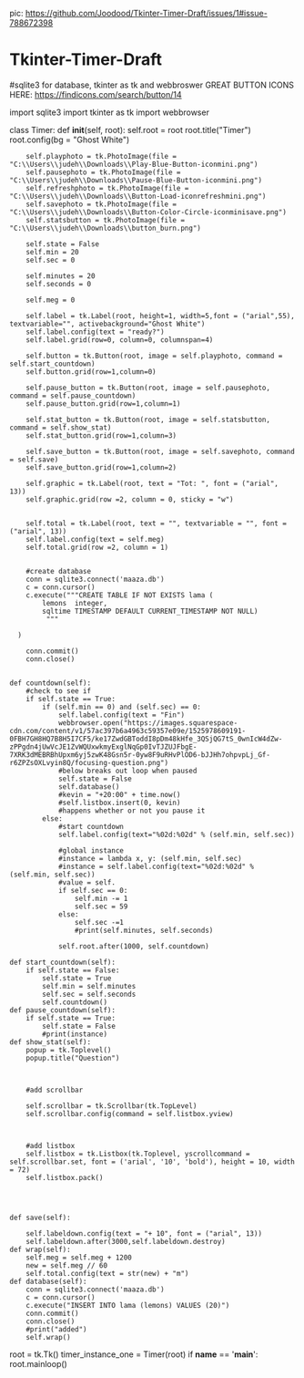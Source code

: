 pic: https://github.com/Joodood/Tkinter-Timer-Draft/issues/1#issue-788672398


# Tkinter-Timer-Draft
#sqlite3 for database, tkinter as tk and webbroswer
GREAT BUTTON ICONS HERE: https://findicons.com/search/button/14

import sqlite3
import tkinter as tk 
import webbrowser

class Timer:
    def __init__(self, root):
        self.root = root
        root.title("Timer")
        root.config(bg = "Ghost White")
        
        self.playphoto = tk.PhotoImage(file = "C:\\Users\\judeh\\Downloads\\Play-Blue-Button-iconmini.png")
        self.pausephoto = tk.PhotoImage(file = "C:\\Users\\judeh\\Downloads\\Pause-Blue-Button-iconmini.png")
        self.refreshphoto = tk.PhotoImage(file = "C:\\Users\\judeh\\Downloads\\Button-Load-iconrefreshmini.png")
        self.savephoto = tk.PhotoImage(file = "C:\\Users\\judeh\\Downloads\\Button-Color-Circle-iconminisave.png")
        self.statsbutton = tk.PhotoImage(file = "C:\\Users\\judeh\\Downloads\\button_burn.png")
        
        self.state = False
        self.min = 20
        self.sec = 0
        
        self.minutes = 20
        self.seconds = 0
        
        self.meg = 0
        
        self.label = tk.Label(root, height=1, width=5,font = ("arial",55), textvariable="", activebackground="Ghost White")
        self.label.config(text = "ready?")
        self.label.grid(row=0, column=0, columnspan=4)
        
        self.button = tk.Button(root, image = self.playphoto, command = self.start_countdown)
        self.button.grid(row=1,column=0)
        
        self.pause_button = tk.Button(root, image = self.pausephoto, command = self.pause_countdown)
        self.pause_button.grid(row=1,column=1)
        
        self.stat_button = tk.Button(root, image = self.statsbutton, command = self.show_stat)
        self.stat_button.grid(row=1,column=3)
        
        self.save_button = tk.Button(root, image = self.savephoto, command = self.save)
        self.save_button.grid(row=1,column=2)
        
        self.graphic = tk.Label(root, text = "Tot: ", font = ("arial", 13))
        self.graphic.grid(row =2, column = 0, sticky = "w") 
        
        
        self.total = tk.Label(root, text = "", textvariable = "", font = ("arial", 13))
        self.label.config(text = self.meg)
        self.total.grid(row =2, column = 1) 
        
        
        #create database
        conn = sqlite3.connect('maaza.db')
        c = conn.cursor()
        c.execute("""CREATE TABLE IF NOT EXISTS lama (
            lemons  integer,    
            sqltime TIMESTAMP DEFAULT CURRENT_TIMESTAMP NOT NULL)
             """
             
      )

        conn.commit()
        conn.close()
        
   
    def countdown(self):
        #check to see if
        if self.state == True:
            if (self.min == 0) and (self.sec) == 0:
                self.label.config(text = "Fin")
                webbrowser.open("https://images.squarespace-cdn.com/content/v1/57ac397b6a4963c59357e09e/1525978609191-0FBH7GH8HQ7B8H5I7CF5/ke17ZwdGBToddI8pDm48kHfe_3QSjQG7tS_0wnIcW4dZw-zPPgdn4jUwVcJE1ZvWQUxwkmyExglNqGp0IvTJZUJFbgE-7XRK3dMEBRBhUpxm6yj5zwK48Gsn5r-0yw8F9uRHvPlOD6-bJJHh7ohpvpLj_Gf-r6ZPZsOXLvyin8Q/focusing-question.png")
                #below breaks out loop when paused
                self.state = False
                self.database()
                #kevin = "+20:00" + time.now()
                #self.listbox.insert(0, kevin)
                #happens whether or not you pause it
            else:
                #start countdown
                self.label.config(text="%02d:%02d" % (self.min, self.sec))
            
                #global instance
                #instance = lambda x, y: (self.min, self.sec)
                #instance = self.label.config(text="%02d:%02d" % (self.min, self.sec))
                #value = self.
                if self.sec == 0:
                    self.min -= 1
                    self.sec = 59
                else:
                    self.sec -=1
                    #print(self.minutes, self.seconds)
                    
                self.root.after(1000, self.countdown)
            
    def start_countdown(self):
        if self.state == False:
            self.state = True
            self.min = self.minutes
            self.sec = self.seconds
            self.countdown()
    def pause_countdown(self):
        if self.state == True:
            self.state = False
            #print(instance)
    def show_stat(self):
        popup = tk.Toplevel()
        popup.title("Question")
        
        
         
        #add scrollbar
        
        self.scrollbar = tk.Scrollbar(tk.TopLevel)
        self.scrollbar.config(command = self.listbox.yview)
        
        
        
        #add listbox
        self.listbox = tk.Listbox(tk.Toplevel, yscrollcommand = self.scrollbar.set, font = ('arial', '10', 'bold'), height = 10, width = 72)
        self.listbox.pack()
        
        
        
        
    def save(self):
       
        self.labeldown.config(text = "+ 10", font = ("arial", 13))
        self.labeldown.after(3000,self.labeldown.destroy)
    def wrap(self):
        self.meg = self.meg + 1200
        new = self.meg // 60 
        self.total.config(text = str(new) + "m")
    def database(self):
        conn = sqlite3.connect('maaza.db')
        c = conn.cursor()
        c.execute("INSERT INTO lama (lemons) VALUES (20)")
        conn.commit()
        conn.close()
        #print("added")
        self.wrap()
        
root = tk.Tk()
timer_instance_one = Timer(root)
if __name__ == '__main__':
    root.mainloop()
 

